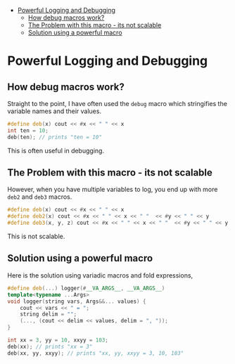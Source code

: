 - [Powerful Logging and Debugging](#powerful-logging-and-debugging)
  - [How debug macros work?](#how-debug-macros-work)
  - [The Problem with this macro - its not scalable](#the-problem-with-this-macro---its-not-scalable)
  - [Solution using a powerful macro](#solution-using-a-powerful-macro)

# Powerful Logging and Debugging

## How debug macros work?
Straight to the point, I have often used the `debug` macro which stringifies the variable names and their values.

```cpp
#define deb(x) cout << #x << " " << x 
int ten = 10;
deb(ten); // prints "ten = 10"
```

This is often useful in debugging.

## The Problem with this macro - its not scalable
However, when you have multiple variables to log, you end up with more `deb2` and `deb3` macros.

```cpp
#define deb(x) cout << #x << " " << x 
#define deb2(x) cout << #x << " " << x << " "  << #y << " " << y 
#define deb3(x, y, z) cout << #x << " " << x << " "  << #y << " " << y << " "  << #z << " " << z 
```

This is not scalable.

## Solution using a powerful macro
Here is the solution using variadic macros and fold expressions,

```cpp
#define deb(...) logger(#__VA_ARGS__, __VA_ARGS__)
template<typename ...Args>
void logger(string vars, Args&&... values) {
	cout << vars << " = ";
    string delim = "";
    (..., (cout << delim << values, delim = ", "));
}

int xx = 3, yy = 10, xxyy = 103;
deb(xx); // prints "xx = 3"
deb(xx, yy, xxyy); // prints "xx, yy, xxyy = 3, 10, 103"
```

 
